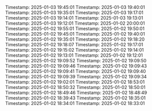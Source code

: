 Timestamp: 2025-01-03 19:45:01
Timestamp: 2025-01-03 19:40:01
Timestamp: 2025-01-03 19:35:01
Timestamp: 2025-01-03 19:17:01
Timestamp: 2025-01-03 19:14:01
Timestamp: 2025-01-03 19:13:01
Timestamp: 2025-01-03 19:12:01
Timestamp: 2025-01-02 20:00:01
Timestamp: 2025-01-02 19:55:01
Timestamp: 2025-01-02 19:50:01
Timestamp: 2025-01-02 19:45:01
Timestamp: 2025-01-02 19:40:01
Timestamp: 2025-01-02 19:35:01
Timestamp: 2025-01-02 19:18:20
Timestamp: 2025-01-02 19:18:07
Timestamp: 2025-01-02 19:17:01
Timestamp: 2025-01-02 19:15:02
Timestamp: 2025-01-02 19:14:01
Timestamp: 2025-01-02 19:13:01
Timestamp: 2025-01-02 19:12:01
Timestamp: 2025-01-02 19:09:52
Timestamp: 2025-01-02 19:09:50
Timestamp: 2025-01-02 19:09:46
Timestamp: 2025-01-02 19:09:43
Timestamp: 2025-01-02 19:09:41
Timestamp: 2025-01-02 19:09:40
Timestamp: 2025-01-02 19:09:39
Timestamp: 2025-01-02 19:09:34
Timestamp: 2025-01-02 19:02:01
Timestamp: 2025-01-02 18:53:01
Timestamp: 2025-01-02 18:50:32
Timestamp: 2025-01-02 18:50:01
Timestamp: 2025-01-02 18:49:46
Timestamp: 2025-01-02 18:48:49
Timestamp: 2025-01-02 18:39:43
Timestamp: 2025-01-02 18:35:01
Timestamp: 2025-01-02 18:34:01
Timestamp: 2025-01-02 18:33:01

